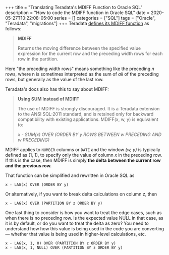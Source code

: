 +++ 
title = "Translating Teradata's MDIFF Function to Oracle SQL"
description = "How to code the MDIFF function in Oracle SQL"
date = 2020-05-27T10:22:08-05:00
series = []
categories = ["SQL"]
tags = ["Oracle", "Teradata", "migrations"]
+++
Teradata [defines its MDIFF function](https://docs.teradata.com/reader/kmuOwjp1zEYg98JsB8fu_A/Q5tWBsRwZN7VBXQkzAoddQ) as follows:

> **MDIFF**
> 
> Returns the moving difference between the specified value expression for the current row and the preceding width rows for each row in the partition.

Here "the preceding width rows" means something like the preceding *n* rows, where n is sometimes interpreted as the sum of *all* of the preceding rows, but generally as the value of the last row.

Teradata's docs also has this to say about MDIFF:

> **Using SUM Instead of MDIFF**
>
> The use of MDIFF is strongly discouraged. It is a Teradata extension to the ANSI SQL:2011 standard, and is retained only for backward compatibility with existing applications. MDIFF(x, w, y) is equivalent to:
> 
> *x - SUM(x) OVER (ORDER BY y*
> 	*ROWS BETWEEN w PRECEDING AND w PRECEDING)*

MDIFF applies to `NUMBER` columns or `DATE` and the window *(w, y)* is typically defined as (1, 1), to specify only the value of column *x* in the preceding row. If this is the case, then MDIFF is simply **the delta between the current row and the previous row.**

That function can be simplified and rewritten in Oracle SQL as

```
x - LAG(x) OVER (ORDER BY y)
```

Or alternatively, if you want to break delta calculations on column *z*, then

```
x - LAG(x) OVER (PARTITION BY z ORDER BY y)
```

One last thing to consider is how you want to treat the edge cases, such as when there is no preceding row. Is the expected value NULL in that case, as it is by default, or do you want to treat the delta as zero? You need to understand how how this value is being used in the code you are converting — whether that value is being used in higher-level calculations, etc.

```
x - LAG(x, 1, 0) OVER (PARTITION BY z ORDER BY y)
x - LAG(x, 1, NULL) OVER (PARTITION BY z ORDER BY y)
```


